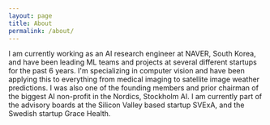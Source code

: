 ```yaml
---
layout: page
title: About
permalink: /about/
---
```


I am currently working as an AI research engineer at NAVER, South Korea, and have been leading ML teams and projects at several different startups for the past 6 years. I'm specializing in computer vision and have been applying this to everything from medical imaging to satellite image weather predictions. I was also one of the founding members and prior chairman of the biggest AI non-profit in the Nordics, Stockholm AI. I am currently part of the advisory boards at the Silicon Valley based startup SVExA, and the Swedish startup Grace Health.

